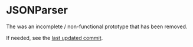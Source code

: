 # JSONParser

The was an incomplete / non-functional prototype that has been removed.

If needed, see the [last updated commit](https://github.com/rajsite/webvi-experiments/tree/d261c1e47a75728e26fa55fc7683c17f88e8425e/JSONParser).
